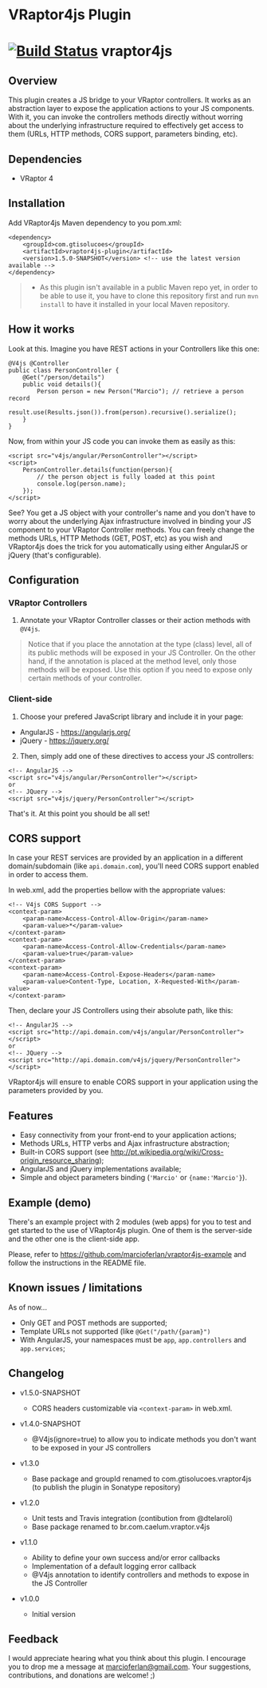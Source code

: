 # VRaptor4js Plugin

[![Build Status](https://travis-ci.org/marcioferlan/vraptor4js-plugin.png?branch=master)](https://travis-ci.org/marcioferlan/vraptor4js-plugin)
vraptor4js
=====

Overview
--------
This plugin creates a JS bridge to your VRaptor controllers. It works as an abstraction layer to expose the application actions to your JS components. With it, you can invoke the controllers methods directly without worring about the underlying infrastructure required to effectively get access to them (URLs, HTTP methods, CORS support, parameters binding, etc).

Dependencies
------------
- VRaptor 4

Installation
------------
Add VRaptor4js Maven dependency to you pom.xml:
```
<dependency>
	<groupId>com.gtisolucoes</groupId>
	<artifactId>vraptor4js-plugin</artifactId>
	<version>1.5.0-SNAPSHOT</version> <!-- use the latest version available -->
</dependency>
```

> * As this plugin isn't available in a public Maven repo yet, in order to be able to use it, you have to clone this repository first and run ```mvn install``` to have it installed in your local Maven repository. 

How it works
------------
Look at this. Imagine you have REST actions in your Controllers like this one: 
```
@V4js @Controller
public class PersonController {
    @Get("/person/details")
    public void details(){
        Person person = new Person("Marcio"); // retrieve a person record
        result.use(Results.json()).from(person).recursive().serialize();
    }
}
```
Now, from within your JS code you can invoke them as easily as this: 
```
<script src="v4js/angular/PersonController"></script>
<script>
    PersonController.details(function(person){
    	// the person object is fully loaded at this point
    	console.log(person.name);
    });
</script>
```
See? You get a JS object with your controller's name and you don't have to worry about the underlying Ajax infrastructure involved in binding your JS component to your VRaptor Controller methods. You can freely change the methods URLs, HTTP Methods (GET, POST, etc) as you wish and VRaptor4js does the trick for you automatically using either AngularJS or jQuery (that's configurable).

Configuration
-------------

### VRaptor Controllers ###

1) Annotate your VRaptor Controller classes or their action methods with ```@V4js```.

> Notice that if you place the annotation at the type (class) level, all of its public methods will be exposed in your JS Controller. On the other hand, if the annotation is placed at the method level, only those methods will be exposed. Use this option if you need to expose only certain methods of your controller.
> 

### Client-side ###

1) Choose your prefered JavaScript library and include it in your page:
- AngularJS - https://angularjs.org/
- jQuery - https://jquery.org/

2) Then, simply add one of these directives to access your JS controllers:

```
<!-- AngularJS -->
<script src="v4js/angular/PersonController"></script>
or
<!-- JQuery -->
<script src="v4js/jquery/PersonController"></script>
```

That's it. At this point you should be all set!

CORS support
------------

In case your REST services are provided by an application in a different domain/subdomain (like ```api.domain.com```), you'll need CORS support enabled in order to access them.

In web.xml, add the properties bellow with the appropriate values:

```
<!-- V4js CORS Support -->
<context-param>
    <param-name>Access-Control-Allow-Origin</param-name>
    <param-value>*</param-value>
</context-param>
<context-param>
    <param-name>Access-Control-Allow-Credentials</param-name>
    <param-value>true</param-value>
</context-param>
<context-param>
    <param-name>Access-Control-Expose-Headers</param-name>
    <param-value>Content-Type, Location, X-Requested-With</param-value>
</context-param>
```

Then, declare your JS Controllers using their absolute path, like this:
```
<!-- AngularJS -->
<script src="http://api.domain.com/v4js/angular/PersonController"></script>
or
<!-- JQuery -->
<script src="http://api.domain.com/v4js/jquery/PersonController"></script>
```
VRaptor4js will ensure to enable CORS support in your application using the parameters provided by you.

Features
--------
- Easy connectivity from your front-end to your application actions;
- Methods URLs, HTTP verbs and Ajax infrastructure abstraction;
- Built-in CORS support (see http://pt.wikipedia.org/wiki/Cross-origin_resource_sharing);
- AngularJS and jQuery implementations available;
- Simple and object parameters binding (```'Marcio'``` or ```{name:'Marcio'}```).


Example (demo)
--------------

There's an example project with 2 modules (web apps) for you to test and get started to the use of VRaptor4js plugin. One of them is the server-side and the other one is the client-side app.

Please, refer to https://github.com/marcioferlan/vraptor4js-example and follow the instructions in the README file.

Known issues / limitations
--------------------------
As of now...
- Only GET and POST methods are supported;
- Template URLs not supported (like ```@Get("/path/{param}")```
- With AngularJS, your namespaces must be ```app```, ```app.controllers``` and ```app.services```;

Changelog
---------
* v1.5.0-SNAPSHOT
	* CORS headers customizable via ```<context-param>``` in web.xml.

* v1.4.0-SNAPSHOT
	* @V4js(ignore=true) to allow you to indicate methods you don't want to be exposed in your JS controllers
* v1.3.0
	* Base package and groupId renamed to com.gtisolucoes.vraptor4js (to publish the plugin in Sonatype repository)
* v1.2.0
	* Unit tests and Travis integration (contibution from @dtelaroli)
	* Base package renamed to br.com.caelum.vraptor.v4js
* v1.1.0
	* Ability to define your own success and/or error callbacks
	* Implementation of a default logging error callback
	* @V4js annotation to identify controllers and methods to expose in the JS Controller
* v1.0.0
	* Initial version

Feedback
--------
I would appreciate hearing what you think about this plugin. I encourage you to drop me a message at marcioferlan@gmail.com. Your suggestions, contributions, and donations are welcome! ;)
